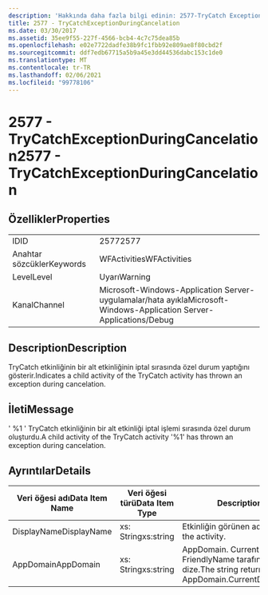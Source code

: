 ```yaml
---
description: 'Hakkında daha fazla bilgi edinin: 2577-TryCatch Exceptionduringiptal'
title: 2577 - TryCatchExceptionDuringCancelation
ms.date: 03/30/2017
ms.assetid: 35ee9f55-227f-4566-bcb4-4c7c75dea85b
ms.openlocfilehash: e02e7722dadfe38b9fc1fbb92e809ae8f80cbd2f
ms.sourcegitcommit: ddf7edb67715a5b9a45e3dd44536dabc153c1de0
ms.translationtype: MT
ms.contentlocale: tr-TR
ms.lasthandoff: 02/06/2021
ms.locfileid: "99778106"
---
```

# <a name="2577---trycatchexceptionduringcancelation"></a><span data-ttu-id="e5d85-103">2577 - TryCatchExceptionDuringCancelation</span><span class="sxs-lookup"><span data-stu-id="e5d85-103">2577 - TryCatchExceptionDuringCancelation</span></span>

## <a name="properties"></a><span data-ttu-id="e5d85-104">Özellikler</span><span class="sxs-lookup"><span data-stu-id="e5d85-104">Properties</span></span>  
  
|||  
|-|-|  
|<span data-ttu-id="e5d85-105">ID</span><span class="sxs-lookup"><span data-stu-id="e5d85-105">ID</span></span>|<span data-ttu-id="e5d85-106">2577</span><span class="sxs-lookup"><span data-stu-id="e5d85-106">2577</span></span>|  
|<span data-ttu-id="e5d85-107">Anahtar sözcükler</span><span class="sxs-lookup"><span data-stu-id="e5d85-107">Keywords</span></span>|<span data-ttu-id="e5d85-108">WFActivities</span><span class="sxs-lookup"><span data-stu-id="e5d85-108">WFActivities</span></span>|  
|<span data-ttu-id="e5d85-109">Level</span><span class="sxs-lookup"><span data-stu-id="e5d85-109">Level</span></span>|<span data-ttu-id="e5d85-110">Uyarı</span><span class="sxs-lookup"><span data-stu-id="e5d85-110">Warning</span></span>|  
|<span data-ttu-id="e5d85-111">Kanal</span><span class="sxs-lookup"><span data-stu-id="e5d85-111">Channel</span></span>|<span data-ttu-id="e5d85-112">Microsoft-Windows-Application Server-uygulamalar/hata ayıkla</span><span class="sxs-lookup"><span data-stu-id="e5d85-112">Microsoft-Windows-Application Server-Applications/Debug</span></span>|  
  
## <a name="description"></a><span data-ttu-id="e5d85-113">Description</span><span class="sxs-lookup"><span data-stu-id="e5d85-113">Description</span></span>  

 <span data-ttu-id="e5d85-114">TryCatch etkinliğinin bir alt etkinliğinin iptal sırasında özel durum yaptığını gösterir.</span><span class="sxs-lookup"><span data-stu-id="e5d85-114">Indicates a child activity of the TryCatch activity has thrown an exception during cancelation.</span></span>  
  
## <a name="message"></a><span data-ttu-id="e5d85-115">İleti</span><span class="sxs-lookup"><span data-stu-id="e5d85-115">Message</span></span>  

 <span data-ttu-id="e5d85-116">' %1 ' TryCatch etkinliğinin bir alt etkinliği iptal işlemi sırasında özel durum oluşturdu.</span><span class="sxs-lookup"><span data-stu-id="e5d85-116">A child activity of the TryCatch activity '%1' has thrown an exception during cancelation.</span></span>  
  
## <a name="details"></a><span data-ttu-id="e5d85-117">Ayrıntılar</span><span class="sxs-lookup"><span data-stu-id="e5d85-117">Details</span></span>  
  
|<span data-ttu-id="e5d85-118">Veri öğesi adı</span><span class="sxs-lookup"><span data-stu-id="e5d85-118">Data Item Name</span></span>|<span data-ttu-id="e5d85-119">Veri öğesi türü</span><span class="sxs-lookup"><span data-stu-id="e5d85-119">Data Item Type</span></span>|<span data-ttu-id="e5d85-120">Description</span><span class="sxs-lookup"><span data-stu-id="e5d85-120">Description</span></span>|  
|--------------------|--------------------|-----------------|  
|<span data-ttu-id="e5d85-121">DisplayName</span><span class="sxs-lookup"><span data-stu-id="e5d85-121">DisplayName</span></span>|<span data-ttu-id="e5d85-122">xs: String</span><span class="sxs-lookup"><span data-stu-id="e5d85-122">xs:string</span></span>|<span data-ttu-id="e5d85-123">Etkinliğin görünen adı.</span><span class="sxs-lookup"><span data-stu-id="e5d85-123">The display name of the activity.</span></span>|  
|<span data-ttu-id="e5d85-124">AppDomain</span><span class="sxs-lookup"><span data-stu-id="e5d85-124">AppDomain</span></span>|<span data-ttu-id="e5d85-125">xs: String</span><span class="sxs-lookup"><span data-stu-id="e5d85-125">xs:string</span></span>|<span data-ttu-id="e5d85-126">AppDomain. CurrentDomain. FriendlyName tarafından döndürülen dize.</span><span class="sxs-lookup"><span data-stu-id="e5d85-126">The string returned by AppDomain.CurrentDomain.FriendlyName.</span></span>|
